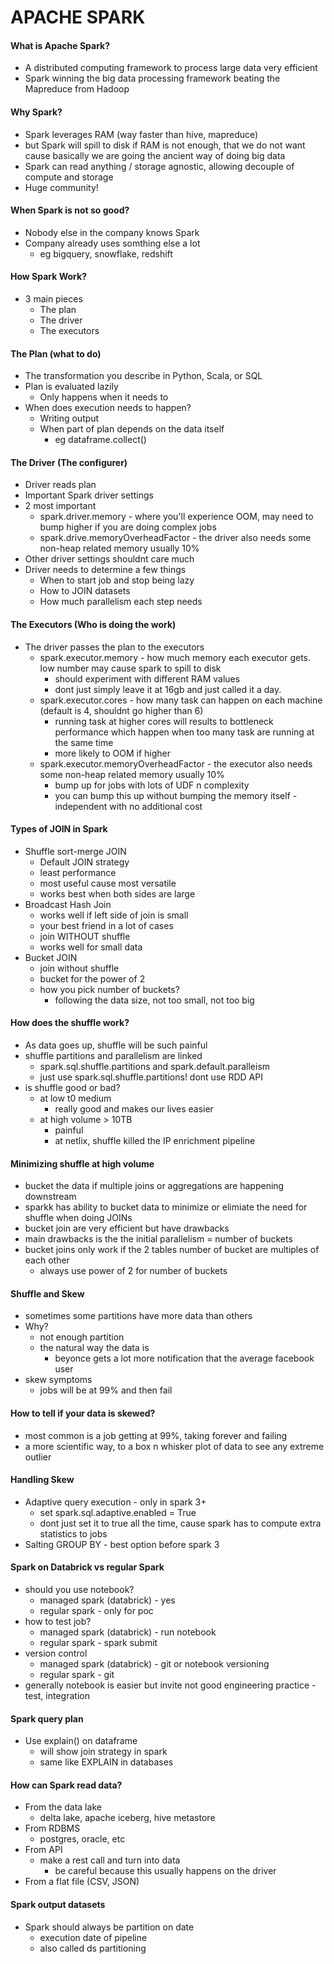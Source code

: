 # APACHE SPARK

#### What is Apache Spark?

- A distributed computing framework to process large data very efficient
- Spark winning the big data processing framework beating the Mapreduce from Hadoop

#### Why Spark?

- Spark leverages RAM (way faster than hive, mapreduce)
- but Spark will spill to disk if RAM is not enough, that we do not want cause basically we are going the ancient way of doing big data
- Spark can read anything / storage agnostic, allowing decouple of compute and storage
- Huge community!

#### When Spark is not so good?

- Nobody else in the company knows Spark
- Company already uses somthing else a lot
    - eg bigquery, snowflake, redshift

#### How Spark Work?

- 3 main pieces
    - The plan
    - The driver
    - The executors

#### The Plan (what to do)

- The transformation you describe in Python, Scala, or SQL
- Plan is evaluated lazily
    - Only happens when it needs to
- When does execution needs to happen?
    - Writing output
    - When part of plan depends on the data itself
        - eg dataframe.collect()

#### The Driver (The configurer)

- Driver reads plan
- Important Spark driver settings
- 2 most important
    - spark.driver.memory - where you'll experience OOM, may need to bump higher if you are doing complex jobs
    - spark.drive.memoryOverheadFactor - the driver also needs some non-heap related memory usually 10%
- Other driver settings shouldnt care much
- Driver needs to determine a few things
    - When to start job and stop being lazy
    - How to JOIN datasets
    - How much parallelism each step needs

#### The Executors (Who is doing the work)

- The driver passes the plan to the executors
    - spark.executor.memory - how much memory each executor gets. low number may cause spark to spill to disk
        - should experiment with different RAM values
        - dont just simply leave it at 16gb and just called it a day.
    - spark.executor.cores - how many task can happen on each machine (default is 4, shouldnt go higher than 6)
        - running task at higher cores will results to bottleneck performance which happen when too many task are running at the same time
        - more likely to OOM if higher
    - spark.executor.memoryOverheadFactor - the executor also needs some non-heap related memory usually 10%
        - bump up for jobs with lots of UDF n complexity
        - you can bump this up without bumping the memory itself - independent with no additional cost

#### Types of JOIN in Spark

- Shuffle sort-merge JOIN
    - Default JOIN strategy
    - least performance
    - most useful cause most versatile
    - works best when both sides are large
- Broadcast Hash Join
    - works well if left side of join is small
    - your best friend in a lot of cases
    - join WITHOUT shuffle
    - works well for small data
- Bucket JOIN
    - join without shuffle
    - bucket for the power of 2
    - how you pick number of buckets?
        - following the data size, not too small, not too big

#### How does the shuffle work?

- As data goes up, shuffle will be such painful
- shuffle partitions and parallelism are linked
    - spark.sql.shuffle.partitions and spark.default.paralleism
    - just use spark.sql.shuffle.partitions! dont use RDD API
- is shuffle good or bad?
    - at low t0 medium
        - really good and makes our lives easier
    - at high volume > 10TB
        - painful
        - at netlix, shuffle killed the IP enrichment pipeline

#### Minimizing shuffle at high volume

- bucket the data if multiple joins or aggregations are happening downstream
- sparkk has ability to bucket data to minimize or elimiate the need for shuffle when doing JOINs
- bucket join are very efficient but have drawbacks
- main drawbacks is the the initial parallelism = number of buckets
- bucket joins only work if the 2 tables number of bucket are multiples of each other
    - always use power of 2 for number of buckets

#### Shuffle and Skew

- sometimes some partitions have more data than others
- Why?
    - not enough partition
    - the natural way the data is
        - beyonce gets a lot more notification that the average facebook user
- skew symptoms
    - jobs will be at 99% and then fail

#### How to tell if your data is skewed?

- most common is a job getting at 99%, taking forever and failing
- a more scientific way, to a box n whisker plot of data to see any extreme outlier

#### Handling Skew

- Adaptive query execution - only in spark 3+
    - set spark.sql.adaptive.enabled = True
    - dont just set it to true all the time, cause spark has to compute extra statistics to jobs
- Salting GROUP BY - best option before spark 3
 
#### Spark on Databrick vs regular Spark

- should you use notebook?
    - managed spark (databrick) - yes
    - regular spark - only for poc
- how to test job?
    - managed spark (databrick) - run notebook
    - regular spark - spark submit
- version control
    - managed spark (databrick) - git or notebook versioning
    - regular spark - git
- generally notebook is easier but invite not good engineering practice - test, integration

#### Spark query plan

- Use explain() on dataframe
    - will show join strategy in spark
    - same like EXPLAIN in databases

#### How can Spark read data?

- From the data lake
    - delta lake, apache iceberg, hive metastore
- From RDBMS
    - postgres, oracle, etc
- From API
    - make a rest call and turn into data
        - be careful because this usually happens on the driver
- From a flat file (CSV, JSON)

#### Spark output datasets

- Spark should always be partition on date
    - execution date of pipeline
    - also called ds partitioning
